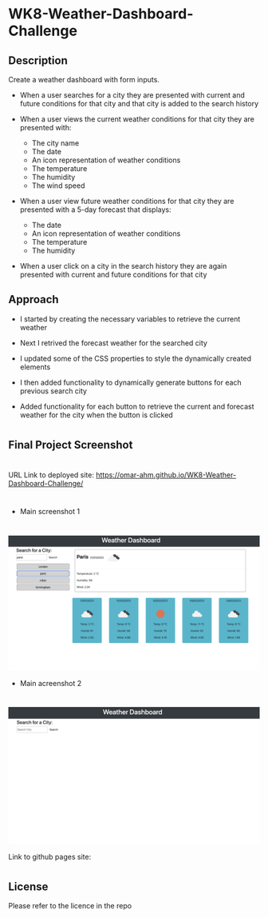 # WK8-Weather-Dashboard-Challenge

## Description 

Create a weather dashboard with form inputs.

- When a user searches for a city they are presented with current and future conditions for that city and that city is added to the search history
- When a user views the current weather conditions for that city they are presented with:

    - The city name
    - The date
    - An icon representation of weather conditions
    - The temperature
    - The humidity
    - The wind speed

- When a user view future weather conditions for that city they are presented with a 5-day forecast that displays:

    - The date
    - An icon representation of weather conditions
    - The temperature
    - The humidity

- When a user click on a city in the search history they are again presented with current and future conditions for that city

## Approach

- I started by creating the necessary variables to retrieve the current weather 

- Next I retrived the forecast weather for the searched city

- I updated some of the CSS properties to style the dynamically created elements

- I then added functionality to dynamically generate buttons for each previous search city

- Added functionality for each button to retrieve the current and forecast weather for the city when the button is clicked

#
## Final Project Screenshot
#
URL Link to deployed site: https://omar-ahm.github.io/WK8-Weather-Dashboard-Challenge/
#
- Main screenshot 1
#
![Alt text](assets/images/Screenshot%201.png)

- Main acreenshot 2
#
![Alt text](assets/images/Screenshot%202.png)

Link to github pages site: 
#

#
## License
Please refer to the licence in the repo

